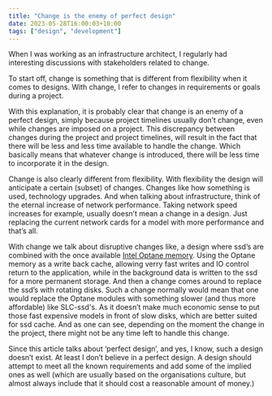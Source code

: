 ```yaml
---
title: "Change is the enemy of perfect design"
date: 2023-05-28T16:00:03+10:00
tags: ["design", "development"]
---
```


When I was working as an infrastructure architect, I regularly had interesting discussions with stakeholders related to change. 

To start off, change is something that is different from flexibility when it comes to designs. With change, I refer to changes in requirements or goals during a project. 

With this explanation, it is probably clear that change is an enemy of a perfect design, simply because project timelines usually don’t change, even while changes are imposed on a project. This discrepancy between changes during the project and project timelines, will result in the fact that there will be less and less time available to handle the change. Which basically means that whatever change is introduced, there will be less time to incorporate it in the design. 

Change is also clearly different from flexibility. With flexibility the design will anticipate a certain (subset) of changes. Changes like how something is used, technology upgrades. And when talking about infrastructure, think of the eternal increase of network performance. Taking network speed increases for example, usually doesn’t mean a change in a design. Just replacing the current network cards for a model with more performance and that’s all. 

With change we talk about disruptive changes like, a design where ssd’s are combined with the once available [Intel Optane memory](https://en.wikipedia.org/wiki/3D_XPoint). Using the Optane memory as a write back cache, allowing verry fast writes and IO control return to the application, while in the background data is written to the ssd for a more permanent storage. And then a change comes around to replace the ssd’s with rotating disks. Such a change normally would mean that one would replace the Optane modules with something slower (and thus more affordable) like SLC-ssd's. As it doesn’t make much economic sense to put those fast expensive models in front of slow disks, which are better suited for ssd cache. And as one can see, depending on the moment the change in the project, there might not be any time left to handle this change. 

Since this article talks about ‘perfect design’, and yes, I know, such a design doesn’t exist. At least I don’t believe in a perfect design. A design should attempt to meet all the known requirements and add some of the implied ones as well (which are usually based on the organisations culture, but almost always include that it should cost a reasonable amount of money.) 